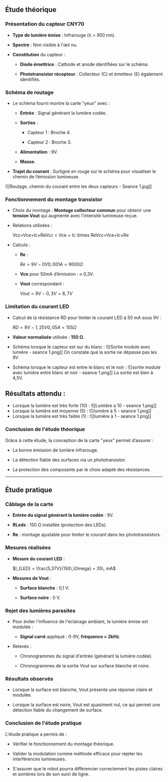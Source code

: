 ## Étude théorique

### Présentation du capteur CNY70

- **Type de lumière émise** : Infrarouge (λ = 950 nm).
    
- **Spectre** : Non visible à l'œil nu.
    
- **Constitution** du capteur :
    
    - **Diode émettrice** : Cathode et anode identifiées sur le schéma.
        
    - **Phototransistor récepteur** : Collecteur (C) et émetteur (E) également identifiés.
        

### Schéma de routage

- Le schéma fourni montre la carte "yeux" avec :
    
    - **Entrée** : Signal générant la lumière codée.
        
    - **Sorties** :
        
        - Capteur 1 : Broche 4.
            
        - Capteur 2 : Broche 3.
            
    - **Alimentation** : 9V.
        
    - **Masse**.
        
- **Trajet du courant** : Surligné en rouge sur le schéma pour visualiser le chemin de l’émission lumineuse.
    
![[Routage, chemin du courant entre les deux capteurs - Seance 1.jpg]]
### Fonctionnement du montage transistor

- Choix du montage : **Montage collecteur commun** pour obtenir une **tension Vout** qui augmente avec l’intensité lumineuse reçue.
    
- Relations utilisées :
    
    Vcc=Vce+Ic×ReVcc = Vce + Ic \times ReVcc=Vce+Ic×Re
- Calculs :
    
    - **Re** :
        
        $Re=9V−0V0,001A=9000 Ω$
    - **Vce** pour 50mA d’émission : ≈ 0,3V.
        
    - **Vout** correspondant :
        
        $Vout=9V−0,3V=8,7V$

### Limitation du courant LED

- Calcul de la résistance RD pour limiter le courant LED à 50 mA sous 9V :
    
    $RD=9V−1,25V0,05A=155 Ω$
- **Valeur normalisée** utilisée : **150 Ω**.
	
- Schéma lorsque le capteur est sur du blanc :
	![[Sortie module avec lumière - seance 1.png]]
	On constate que la sortie ne dépasse pas les 9V
- Schéma lorsque le capteur est entre le blanc et le noir :
	![[sortie module avec lumière entre blanc et noir - seance 1.png]]
	La sortie est bien à 4,5V.
## Résultats attendu :
- Lorsque la lumière est très forte (10) :
	![[Lumière a 10 - seance 1.png]]
- Lorsque la lumière est moyenne (5) :
	![[lumière à 5 - seance 1.png]]
- Lorsque la lumière est très faible (1) :
	![[lumière à 1 - seance 1.png]]
### Conclusion de l'étude théorique

Grâce à cette étude, la conception de la carte "yeux" permet d’assurer :

- La bonne émission de lumière infrarouge.
    
- La détection fiable des surfaces via un phototransistor.
    
- La protection des composants par le choix adapté des résistances.
    

---

## Étude pratique

### Câblage de la carte

- **Entrée du signal générant la lumière codée** : 9V.
    
- **RLeds** : 150 Ω installée (protection des LEDs).
    
- **Re** : montage ajustable pour limiter le courant dans les phototransistors.
    

### Mesures réalisées

- **Mesure du courant LED** :
    
    $I_{LED} = \frac{5,37V}{150\,\Omega} = 35\, mA$
- **Mesures de Vout** :
    
    - **Surface blanche** : 0,1 V.
        
    - **Surface noire** : 0 V.
        

### Rejet des lumières parasites

- Pour éviter l'influence de l'éclairage ambiant, la lumière émise est modulée :
    
    - **Signal carré** appliqué : 0-9V, **fréquence = 2kHz**.
        
- Relevés :
    
    - Chronogrammes du signal d'entrée (générant la lumière codée).
        
    - Chronogrammes de la sortie Vout sur surface blanche et noire.
        

### Résultats observés

- Lorsque la surface est blanche, Vout présente une réponse claire et modulée.
    
- Lorsque la surface est noire, Vout est quasiment nul, ce qui permet une détection fiable du changement de surface.
    

### Conclusion de l'étude pratique

L'étude pratique a permis de :

- Vérifier le fonctionnement du montage théorique.
    
- Valider la modulation comme méthode efficace pour rejeter les interférences lumineuses.
    
- S'assurer que le robot pourra différencier correctement les pistes claires et sombres lors de son suivi de ligne.